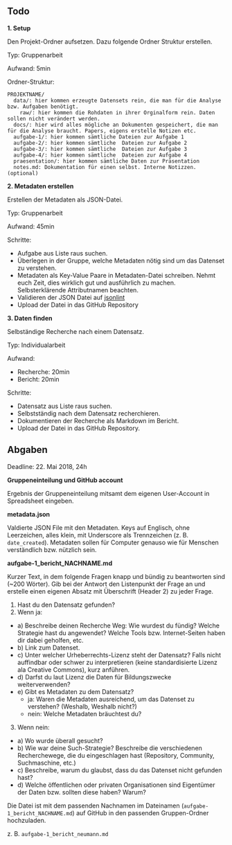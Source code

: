 ## Todo

**1. Setup**


Den Projekt-Ordner aufsetzen. Dazu folgende Ordner Struktur erstellen.


Typ: Gruppenarbeit


Aufwand: 5min


Ordner-Struktur:
```
PROJEKTNAME/
  data/: hier kommen erzeugte Datensets rein, die man für die Analyse bzw. Aufgaben benötigt.
    raw/: hier kommen die Rohdaten in ihrer Orginalform rein. Daten sollen nicht verändert werden.
  docs/: hier wird alles mögliche an Dokumenten gespeichert, die man für die Analyse braucht. Papers, eigens erstelle Notizen etc.
  aufgabe-1/: hier kommen sämtliche Dateien zur Aufgabe 1
  aufgabe-2/: hier kommen sämtliche  Dateien zur Aufgabe 2
  aufgabe-3/: hier kommen sämtliche  Dateien zur Aufgabe 3
  aufgabe-4/: hier kommen sämtliche  Dateien zur Aufgabe 4
  praesentation/: hier kommen sämtliche Daten zur Präsentation
  notes.md: Dokumentation für einen selbst. Interne Notizzen. (optional)
```

**2. Metadaten erstellen**


Erstellen der Metadaten als JSON-Datei.


Typ: Gruppenarbeit


Aufwand: 45min


Schritte:
* Aufgabe aus Liste raus suchen.
* Überlegen in der Gruppe, welche Metadaten nötig sind um das Datenset zu verstehen.
* Metadaten als Key-Value Paare in Metadaten-Datei schreiben. Nehmt euch Zeit, dies wirklich gut und ausführlich zu machen. Selbsterklärende Attributnamen beachten.
* Validieren der JSON Datei auf [jsonlint](https://jsonlint.com/)
* Upload der Datei in das GitHub Repository


**3. Daten finden**


Selbständige Recherche nach einem Datensatz.


Typ: Individualarbeit


Aufwand:
* Recherche: 20min
* Bericht: 20min


Schritte:
* Datensatz aus Liste raus suchen.
* Selbstständig nach dem Datensatz recherchieren.
* Dokumentieren der Recherche als Markdown im Bericht.
* Upload der Datei in das GitHub Repository.

## Abgaben

Deadline: 22. Mai 2018, 24h


**Gruppeneinteilung und GitHub account**

Ergebnis der Gruppeneinteilung mitsamt dem eigenen User-Account in Spreadsheet eingeben.


**metadata.json**


Valdierte JSON File mit den Metadaten. Keys auf Englisch, ohne Leerzeichen, alles klein, mit Underscore als Trennzeichen (z. B. `date_created`). Metadaten sollen für Computer genauso wie für Menschen verständlich bzw. nützlich sein.


**aufgabe-1_bericht_NACHNAME.md**

Kurzer Text, in dem folgende Fragen knapp und bündig zu beantworten sind (~200 Wörter). Gib bei der Antwort den Listenpunkt der Frage an und erstelle einen eigenen Absatz mit Überschrift (Header 2) zu jeder Frage.
1. Hast du den Datensatz gefunden?
2. Wenn ja:
  * a) Beschreibe deinen Recherche Weg: Wie wurdest du fündig? Welche Strategie hast du angewendet? Welche Tools bzw. Internet-Seiten haben dir dabei geholfen, etc.
  * b) Link zum Datenset.
  * c) Unter welcher Urheberrechts-Lizenz steht der Datensatz? Falls nicht auffindbar oder schwer zu interpretieren (keine standardisierte Lizenz ala Creative Commons), kurz anführen.
  * d) Darfst du laut Lizenz die Daten für Bildungszwecke weiterverwenden?
  * e) Gibt es Metadaten zu dem Datensatz?
    * ja: Waren die Metadaten ausreichend, um das Datenset zu verstehen? (Weshalb, Weshalb nicht?)
    * nein: Welche Metadaten bräuchtest du?
3. Wenn nein:
  * a) Wo wurde überall gesucht?
  * b) Wie war deine Such-Strategie? Beschreibe die verschiedenen Recherchewege, die du eingeschlagen hast (Repository, Community, Suchmaschine, etc.)
  * c) Beschreibe, warum du glaubst, dass du das Datenset nicht gefunden hast?
  * d) Welche öffentlichen oder privaten Organisationen sind Eigentümer der Daten bzw. sollten diese haben? Warum?

Die Datei ist mit dem passenden Nachnamen im Dateinamen (`aufgabe-1_bericht_NACHNAME.md`) auf GitHub in den passenden Gruppen-Ordner hochzuladen.

z. B. `aufgabe-1_bericht_neumann.md`


